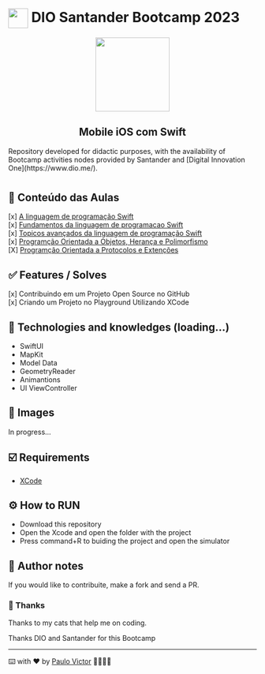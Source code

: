 <h1>
    <a href="https://www.dio.me/">
     <img align="center" width="40px" src="https://hermes.digitalinnovation.one/assets/diome/logo-minimized.png"></a>
   <span> DIO Santander Bootcamp 2023</span>
</h1>
<p align="center">
  <img align="center" width="150px" src="https://hermes.dio.me/tracks/61d57203-7c43-4d8d-a3f0-833faa2ce680.png"></p>
  <h2 align="center">
    Mobile iOS com Swift
</h2>
Repository developed for didactic purposes, with the availability of Bootcamp activities nodes provided by Santander and  [Digital Innovation One](https://www.dio.me/).

# 
## 📝 Conteúdo das Aulas
[x] [A linguagem de programação Swift](https://github.com/Paru369/DIO-Santander-Bootcamp-2023-Mobile-iOS-com-Swift/classes-content/a-linguagem-de-programacao-swift) <br>
[x] [Fundamentos da linguagem de programacao Swift](https://github.com/Paru369/DIO-Santander-Bootcamp-2023-Mobile-iOS-com-Swift/classes-content/fundamentos-Linguagem-Programacao-Swift) <br>
[x] [Topicos avançados da linguagem de programação Swift](https://github.com/Paru369/DIO-Santander-Bootcamp-2023-Mobile-iOS-com-Swift/classes-content/topicos-Avancados-Linguagem-Programacao-Swift) <br>
[x] [Programção Orientada a Objetos, Herança e Polimorfismo](https://github.com/Paru369/DIO-Santander-Bootcamp-2023-Mobile-iOS-com-Swift/classes-content/POO) <br>
[X] [Programção Orientada a Protocolos e Extenções](https://github.com/Paru369/DIO-Santander-Bootcamp-2023-Mobile-iOS-com-Swift/classes-content/POP) 



## ✅ Features / Solves
[x] Contribuindo em um Projeto Open Source no GitHub <br>
[x] Criando um Projeto no Playground Utilizando XCode


## 📱 Technologies and knowledges (loading...)
- SwiftUI
- MapKit
- Model Data
- GeometryReader
- Animantions
- UI ViewController


## 📲 Images

In progress...
  
## ☑️ Requirements

- [XCode](https://developer.apple.com/xcode/)


## ⚙️ How to RUN

- Download this repository
- Open the Xcode and open the folder with the project
- Press command+R to buiding the project and open the simulator


## 📝 Author notes

If you would like to contribuite, make a fork and send a PR. 

### 🎁 Thanks

Thanks to my cats that help me on coding.


Thanks DIO and Santander for this Bootcamp

___

⌨️ with ❤️ by [Paulo Victor](https://github.com/Paru369) 👨🏾‍💻📱

